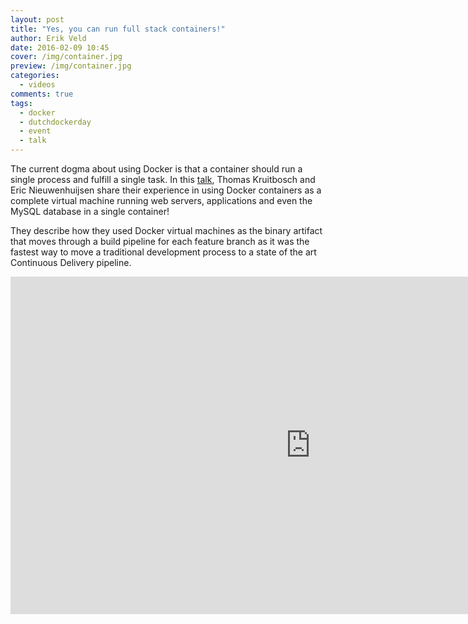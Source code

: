 ```yaml
---
layout: post
title: "Yes, you can run full stack containers!"
author: Erik Veld
date: 2016-02-09 10:45
cover: /img/container.jpg
preview: /img/container.jpg
categories:
  - videos
comments: true
tags:
  - docker
  - dutchdockerday
  - event
  - talk
---
```

The current dogma about using Docker is that a container should run a single process and fulfill a single task. In this [talk](http://www.slideshare.net/xebia/dutch-docker-day-yes-you-can-run-full-stack-containers), Thomas Kruitbosch and Eric Nieuwenhuijsen share their experience in using Docker containers as a complete virtual machine running web servers, applications and even the MySQL database in a single container!

They describe how they used Docker virtual machines as the binary artifact that moves through a build pipeline for each feature branch as it was the fastest way to move a traditional development process to a state of the art Continuous Delivery pipeline.

<div class="video-container">
  <iframe
    width="960"
    height="540"
    src="http://www.youtube.com/embed/XSWGx31vwVI"
    frameborder="0"
    allowfullscreen>
  </iframe>
</div>
